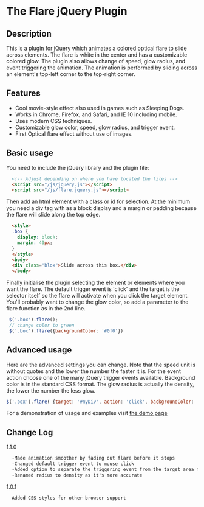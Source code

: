 # The Flare jQuery Plugin 

## Description

This is a plugin for jQuery which animates a colored optical flare to slide across elements.
The flare is white in the center and has a customizable colored glow.  The plugin also allows change of speed, glow radius, and event triggering the animation.  The animation is performed by sliding across an element's top-left corner to the top-right corner.

## Features 

* Cool movie-style effect also used in games such as Sleeping Dogs.
* Works in Chrome, Firefox, and Safari, and IE 10 including mobile.
* Uses modern CSS techniques.
* Customizable glow color, speed, glow radius, and trigger event.
* First Optical flare effect without use of images.


## Basic usage 

You need to include the jQuery library and the plugin file:

```html
  <!-- Adjust depending on where you have located the files -->
  <script src="/js/jquery.js"></script>
  <script src="/js/flare.jquery.js"></script>
```

Then add an html element with a class or id for selection.
At the minimum you need a div tag with as a block display and a margin or padding because the flare will slide along the top edge.

```html
  <style>
  .box {
    display: block;
    margin: 40px;
  }
  </style>
  <body>
  <div class="blox">Slide across this box.</div>
  </body>
```

Finally initialise the plugin selecting the element or elements where you want the flare.
The default trigger event is 'click' and the target is the selector itself so the flare will activate when you click the target element.
You'll probably want to change the glow color, so add a parameter to the flare function as in the 2nd line.
```javascript
 $('.box').flare();
 // change color to green
 $('.box').flare({backgroundColor: '#0f0'})
```

## Advanced usage
Here are the advanced settings you can change.  Note that the speed unit is without quotes and the lower the number the faster it is.
For the event action choose one of the many jQuery trigger events available.  Background color is in the standard CSS format. 
The glow radius is actually the density, the lower the number the less glow.

```javascript
$('.box').flare( {target: '#myDiv', action: 'click', backgroundColor: '#0f0', speed: 1000, glowRadius: '15'} );
```

For a demonstration of usage and examples visit [the demo page](http://RunAstartup.com/flare-jquery-plugin/)

## Change Log
1.1.0
```html
  -Made animation smoother by fading out flare before it stops
  -Changed default trigger event to mouse click
  -Added option to separate the triggering event from the target area for the flare
  -Renamed radius to density as it's more accurate
```
1.0.1
```html
  Added CSS styles for other browser support
```
